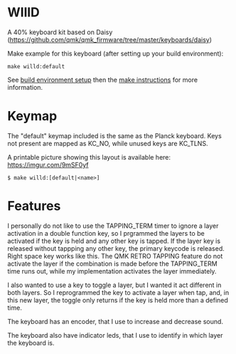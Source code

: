 # WIllD

A 40% keyboard kit based on Daisy (https://github.com/qmk/qmk_firmware/tree/master/keyboards/daisy)

Make example for this keyboard (after setting up your build environment):

    make willd:default

See [build environment setup](https://docs.qmk.fm/#/getting_started_build_tools) then the [make instructions](https://docs.qmk.fm/#/getting_started_make_guide) for more information.


# Keymap

The "default" keymap included is the same as the Planck keyboard. Keys not present are mapped as KC_NO, while unused keys are KC_TLNS.

A printable picture showing this layout is available here: https://imgur.com/9mSF0yf


```
$ make willd:[default|<name>]
```

# Features

I personally do not like to use the TAPPING_TERM timer to ignore a layer activation in a double function key, so I prgrammed the layers to be activated if the key is held and any other key is tapped. If the layer key is released without tappping any other key, the primary keycode is released. Right space key works like this. The QMK RETRO TAPPING feature do not activate the layer if the combination is made before the TAPPING_TERM time runs out, while my implementation activates the layer immediately.

I also wanted to use a key to toggle a layer, but I wanted it act different in both layers. So I reprogrammed the key to activate a layer when tap, and, in this new layer, the toggle only returns if the key is held more than a defined time.

The keyboard has an encoder, that I use to increase and decrease sound.

The keyboard also have indicator leds, that I use to identify in which layer the keyboard is.
